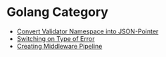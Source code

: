 # Golang Category

- [Convert Validator Namespace into JSON-Pointer](./convert-validator-namespace-into-json-pointer.md)
- [Switching on Type of Error](./switching-on-the-type-of-error.md)
- [Creating Middleware Pipeline](./creating-middleware-pipeline.md)
